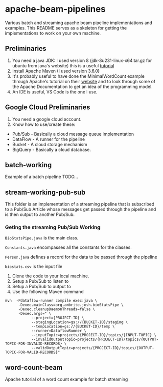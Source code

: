 # apache-beam-pipelines
Various batch and streaming apache beam pipeline implementations and examples. This README serves as a skeleton for getting the implementations to work on your own machine.

## Preliminaries
1. You need a java JDK: I used version 8 (jdk-8u231-linux-x64.tar.gz for ubuntu from java's website) this is a useful [tutorial](https://www.javahelps.com/2015/03/install-oracle-jdk-in-ubuntu.html)
2. Install Apache Maven (I used version 3.6.0)
3. It's probably useful to have done the MinimalWordCount example through Apache's tutorial on their [website](https://beam.apache.org/get-started/wordcount-example/#minimalwordcount-example) and to look through some of the Apache Documentation to get an idea of the programming model.
4. An IDE is useful, VS Code is the one I use.

## Google Cloud Preliminaries
1. You need a google cloud account.
2. Know how to use/create these:
  * Pub/Sub - Basically a cloud message queue implementation
  * DataFlow - A runner for the pipeline
  * Bucket - A cloud storage mechanism
  * BigQuery - Basically a cloud database.

## batch-working
Example of a batch pipeline
TODO...

## stream-working-pub-sub
This folder is an implementation of a streaming pipeline that is subscribed to a Pub/Sub Article whose messages get passed through the pipeline and is then output to another Pub/Sub.

### Geting the streaming Pub/Sub Working
`BioStatsPipe.java` is the main class.

`Constants.java` encompasses all the constants for the classes.

`Person.java` defines a record for the data to be passed through the pipeline

`biostats.csv` is the input file

	
1. Clone the code to your local machine.
2. Setup a Pub/Sub to listen to
3. Setup a Pub/Sub to output to
4. Use the following Maven command
```
mvn  -Pdataflow-runner compile exec:java \
      -Dexec.mainClass=org.ambrite.josh.bioStatsPipe \
      -Dexec.cleanupDaemonThreads=false \
      -Dexec.args=" \
            --project={PROJECT-ID} \
            --stagingLocation=gs://{BUCKET-ID}/staging \
            --tempLocation=gs://{BUCKET-ID}/temp \
            --runner=DataflowRunner \
            --inputTopic=projects/{PROJECT-ID}/topics/{INPUT-TOPIC} \
            --invalidOutputTopic=projects/{PROJECT-ID}/topics/{OUTPUT-TOPIC-FOR-INVALID-RECORDS} \
            --validOutputTopic=projects/{PROJECT-ID}/topics/{OUTPUT-TOPIC-FOR-VALID-RECORDS}"
```

## word-count-beam
Apache tutorial of a word count example for batch streaming

